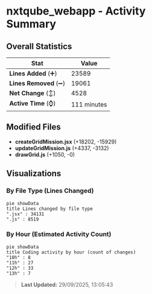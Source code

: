 # nxtqube_webapp - Activity Summary 

## Overall Statistics

| Stat                   | Value                                                             |
| ---------------------- | ----------------------------------------------------------------- |
| **Lines Added** (➕)   | 23589                                          |
| **Lines Removed** (➖) | 19061                                        |
| **Net Change** (↕)    | 4528                |
| **Active Time** (⌚)   | 111 minutes |


## Modified Files
- **createGridMission.jsx** (+18202, -15929)
- **updateGridMission.js** (+4337, -3132)
- **drawGrid.js** (+1050, -0)

## Visualizations

### By File Type (Lines Changed)

```mermaid
pie showData
title Lines changed by file type
".jsx" : 34131
".js" : 8519
```

### By Hour (Estimated Activity Count)

```mermaid
pie showData
title Coding activity by hour (count of changes)
"10h" : 8
"11h" : 27
"12h" : 33
"13h" : 7
```


> **Last Updated:** 29/09/2025, 13:05:43